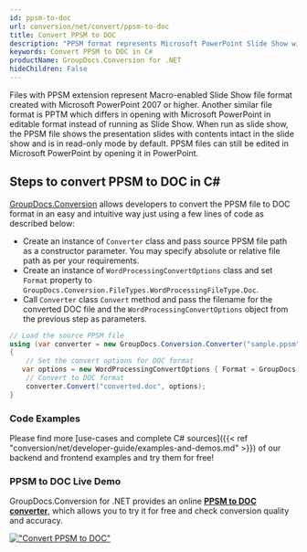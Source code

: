 ```yaml
---
id: ppsm-to-doc
url: conversion/net/convert/ppsm-to-doc
title: Convert PPSM to DOC
description: "PPSM format represents Microsoft PowerPoint Slide Show with .ppsm extension. Learn how to convert PPSM to DOC file programmatically in C# language using GroupDocs.Conversion for .NET library."
keywords: Convert PPSM to DOC in C#
productName: GroupDocs.Conversion for .NET
hideChildren: False
---
```


Files with PPSM extension represent Macro-enabled Slide Show file format created with Microsoft PowerPoint 2007 or higher. Another similar file format is PPTM which differs in opening with Microsoft PowerPoint in editable format instead of running as Slide Show. When run as slide show, the PPSM file shows the presentation slides with contents intact in the slide show and is in read-only mode by default. PPSM files can still be edited in Microsoft PowerPoint by opening it in PowerPoint.

## Steps to convert PPSM to DOC in C#

[GroupDocs.Conversion](https://products.groupdocs.com/conversion/net) allows developers to convert the PPSM file to DOC format in an easy and intuitive way just using a few lines of code as described below:

* Create an instance of `Converter` class and pass source PPSM file path as a constructor parameter. You may specify absolute or relative file path as per your requirements. 
* Create an instance of `WordProcessingConvertOptions` class and set `Format` property to `GroupDocs.Conversion.FileTypes.WordProcessingFileType.Doc`.
* Call `Converter` class `Convert` method and pass the filename for the converted DOC file and the `WordProcessingConvertOptions` object from the previous step as parameters.

```csharp
// Load the source PPSM file
using (var converter = new GroupDocs.Conversion.Converter("sample.ppsm"))
{
    // Set the convert options for DOC format
   var options = new WordProcessingConvertOptions { Format = GroupDocs.Conversion.FileTypes.WordProcessingFileType.Doc };
    // Convert to DOC format
    converter.Convert("converted.doc", options);
}
```

### Code Examples

Please find more [use-cases and complete C# sources]({{< ref "conversion/net/developer-guide/examples-and-demos.md" >}}) of our backend and frontend examples and try them for free!

### PPSM to DOC Live Demo

GroupDocs.Conversion for .NET provides an online [**PPSM to DOC converter**](https://products.groupdocs.app/conversion/ppsm-to-doc), which allows you to try it for free and check conversion quality and accuracy.

[!["Convert PPSM to DOC"](conversion/net/images/convert-to-doc/convert-ppsm-to-doc.png)](https://products.groupdocs.app/conversion/ppsm-to-doc)